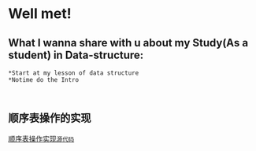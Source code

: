 Well met!
===
What I wanna share with u about my Study(As a student) in Data-structure:<br>
---
    *Start at my lesson of data structure 
    *Notime do the Intro
    <br>
顺序表操作的实现
---
[顺序表操作实现`源代码`](https://github.com/Shylcok/data-structure/blob/master/SeqLsit.c)
